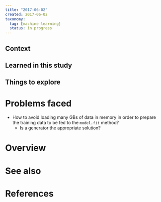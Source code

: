 ```yaml
---
title: "2017-06-02"
created: 2017-06-02
taxonomy:
  tag: [machine learning]
  status: in progress
---
```


## Context

## Learned in this study

## Things to explore

# Problems faced
* How to avoid loading many GBs of data in memory in order to prepare the training data to be fed to the `model.fit` method?
	* Is a generator the appropriate solution?

# Overview

# See also

# References
